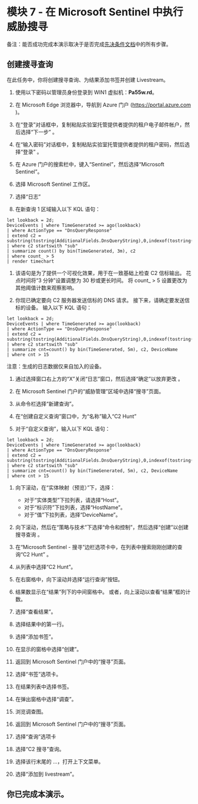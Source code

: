 # <a name="module-7---threat-hunting-in-microsoft-sentinel"></a>模块 7 - 在 Microsoft Sentinel 中执行威胁搜寻

备注：能否成功完成本演示取决于是否完成[先决条件文档](00-prerequisites.md)中的所有步骤。 

## <a name="create-a-hunting-query"></a>创建搜寻查询

在此任务中，你将创建搜寻查询、为结果添加书签并创建 Livestream。

1. 使用以下密码以管理员身份登录到 WIN1 虚拟机：**Pa55w.rd**。  

1. 在 Microsoft Edge 浏览器中，导航到 Azure 门户 (https://portal.azure.com )。

1. 在“登录”对话框中，复制粘贴实验室托管提供者提供的租户电子邮件帐户，然后选择“下一步”  。

1. 在“输入密码”对话框中，复制粘贴实验室托管提供者提供的租户密码，然后选择“登录”  。

1. 在 Azure 门户的搜索栏中，键入“Sentinel”，然后选择“Microsoft Sentinel”。

1. 选择 Microsoft Sentinel 工作区。

1. 选择“日志” 

1. 在新查询 1 区域输入以下 KQL 语句：

```KQL
let lookback = 2d;
DeviceEvents | where TimeGenerated >= ago(lookback) 
| where ActionType == "DnsQueryResponse"
| extend c2 = substring(tostring(AdditionalFields.DnsQueryString),0,indexof(tostring(AdditionalFields.DnsQueryString),"."))
| where c2 startswith "sub"
| summarize count() by bin(TimeGenerated, 3m), c2
| where count_ > 5
| render timechart 
```

1. 该语句是为了提供一个可视化效果，用于在一致基础上检查 C2 信标输出。  花点时间将“3 分钟”设置调整为 30 秒或更长时间。  将 count_ > 5 设置更改为其他阈值计数来观察影响。

1. 你现已确定要向 C2 服务器发送信标的 DNS 请求。  接下来，请确定要发送信标的设备。  输入以下 KQL 语句：

```KQL
let lookback = 2d;
DeviceEvents | where TimeGenerated >= ago(lookback) 
| where ActionType == "DnsQueryResponse"
| extend c2 = substring(tostring(AdditionalFields.DnsQueryString),0,indexof(tostring(AdditionalFields.DnsQueryString),".")) 
| where c2 startswith "sub"
| summarize cnt=count() by bin(TimeGenerated, 5m), c2, DeviceName
| where cnt > 15
```

注意：生成的日志数据仅来自加入的设备。

1. 通过选择窗口右上方的“X”关闭“日志”窗口，然后选择“确定”以放弃更改 。 

1. 在 Microsoft Sentinel 门户的“威胁管理”区域中选择“搜寻”页面。

1. 从命令栏选择“新建查询”。

1. 在“创建自定义查询”窗口中，为“名称”输入“C2 Hunt” 

1. 对于“自定义查询”，输入以下 KQL 语句：

```KQL
let lookback = 2d;
DeviceEvents | where TimeGenerated >= ago(lookback) 
| where ActionType == "DnsQueryResponse"
| extend c2 = substring(tostring(AdditionalFields.DnsQueryString),0,indexof(tostring(AdditionalFields.DnsQueryString),"."))
| where c2 startswith "sub"
| summarize cnt=count() by bin(TimeGenerated, 5m), c2, DeviceName
| where cnt > 15
```

1. 向下滚动，在“实体映射（预览）”下，选择：

    - 对于“实体类型”下拉列表，请选择“Host”。
    - 对于“标识符”下拉列表，选择“HostName”。
    - 对于“值”下拉列表，选择“DeviceName”。

1. 向下滚动，然后在“策略与技术”下选择“命令和控制”，然后选择“创建”以创建搜寻查询 。

1. 在“Microsoft Sentinel - 搜寻”边栏选项卡中，在列表中搜索刚刚创建的查询“C2 Hunt” 。

1. 从列表中选择“C2 Hunt”。

1. 在右窗格中，向下滚动并选择“运行查询”按钮。

1. 结果数显示在“结果”列下的中间窗格中。 或者，向上滚动以查看“结果”框的计数。

1. 选择“查看结果”。

1. 选择结果中的第一行。 

1. 选择“添加书签”。

1. 在显示的窗格中选择“创建”。

1. 返回到 Microsoft Sentinel 门户中的“搜寻”页面。

1. 选择“书签”选项卡。

1. 在结果列表中选择书签。

1. 在弹出窗格中选择“调查”。

1. 浏览调查图。

1. 返回到 Microsoft Sentinel 门户中的“搜寻”页面。

1. 选择“查询”选项卡

1. 选择“C2 搜寻”查询。

1. 选择该行末尾的 ...，打开上下文菜单。

1. 选择“添加到 livestream”。

## <a name="you-have-completed-the-demo"></a>你已完成本演示。